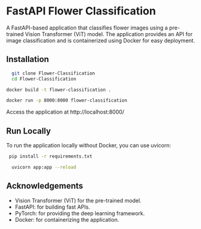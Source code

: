 
# FastAPI Flower Classification

A FastAPI-based application that classifies flower images using a pre-trained Vision Transformer (ViT) model. The application provides an API for image classification and is containerized using Docker for easy deployment.


## Installation


```bash
  git clone Flower-Classification
  cd Flower-Classification
```
```bash
docker build -t flower-classification .

docker run -p 8000:8000 flower-classification

```

Access the application at http://localhost:8000/



    
## Run Locally
To run the application locally without Docker, you can use uvicorn:

```bash
 pip install -r requirements.txt
```


```bash
  uvicorn app:app --reload
```





## Acknowledgements

- Vision Transformer (ViT) for the pre-trained model.
- FastAPI: for building fast APIs.
- PyTorch: for providing the deep learning framework.
- Docker: for containerizing the application.
